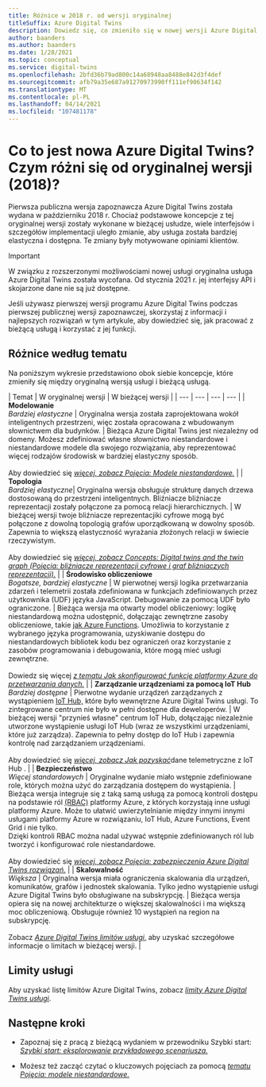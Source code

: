 ```yaml
---
title: Różnice w 2018 r. od wersji oryginalnej
titleSuffix: Azure Digital Twins
description: Dowiedz się, co zmieniło się w nowej wersji Azure Digital Twins
author: baanders
ms.author: baanders
ms.date: 1/28/2021
ms.topic: conceptual
ms.service: digital-twins
ms.openlocfilehash: 2bfd36b79ad800c14a68948aa8488e842d3f4def
ms.sourcegitcommit: afb79a35e687a91270973990ff111ef90634f142
ms.translationtype: MT
ms.contentlocale: pl-PL
ms.lasthandoff: 04/14/2021
ms.locfileid: "107481178"
---
```

# <a name="what-is-the-new-azure-digital-twins-how-is-it-different-from-the-original-version-2018"></a>Co to jest nowa Azure Digital Twins? Czym różni się od oryginalnej wersji (2018)?

Pierwsza publiczna wersja zapoznawcza Azure Digital Twins została wydana w październiku 2018 r. Chociaż podstawowe koncepcje z tej oryginalnej wersji zostały wykonane w bieżącej usłudze, wiele interfejsów i szczegółów implementacji uległo zmianie, aby usługa została bardziej elastyczna i dostępna. Te zmiany były motywowane opiniami klientów.

> [!IMPORTANT]
> W związku z rozszerzonymi możliwościami nowej usługi oryginalna usługa Azure Digital Twins została wycofana. Od stycznia 2021 r. jej interfejsy API i skojarzone dane nie są już dostępne.

Jeśli używasz pierwszej wersji programu Azure Digital Twins podczas pierwszej publicznej wersji zapoznawczej, skorzystaj z informacji i najlepszych rozwiązań w tym artykule, aby dowiedzieć się, jak pracować z bieżącą usługą i korzystać z jej funkcji.

## <a name="differences-by-topic"></a>Różnice według tematu

Na poniższym wykresie przedstawiono obok siebie koncepcje, które zmieniły się między oryginalną wersją usługi i bieżącą usługą.

| Temat | W oryginalnej wersji | W bieżącej wersji |
| --- | --- | --- | --- |
| **Modelowanie**<br>*Bardziej elastyczne* | Oryginalna wersja została zaprojektowana wokół inteligentnych przestrzeni, więc została opracowana z wbudowanym słownictwem dla budynków. | Bieżąca Azure Digital Twins jest niezależny od domeny. Możesz zdefiniować własne słownictwo niestandardowe i niestandardowe modele dla swojego rozwiązania, aby reprezentować więcej rodzajów środowisk w bardziej elastyczny sposób.<br><br>Aby dowiedzieć się [*więcej, zobacz Pojęcia: Modele niestandardowe.*](concepts-models.md) |
| **Topologia**<br>*Bardziej elastyczne*| Oryginalna wersja obsługuje strukturę danych drzewa dostosowaną do przestrzeni inteligentnych. Bliźniacze bliźniacze reprezentacji zostały połączone za pomocą relacji hierarchicznych. | W bieżącej wersji twoje bliźniacze reprezentacjiki cyfrowe mogą być połączone z dowolną topologią grafów uporządkowaną w dowolny sposób. Zapewnia to większą elastyczność wyrażania złożonych relacji w świecie rzeczywistym.<br><br>Aby dowiedzieć się [*więcej, zobacz Concepts: Digital twins and the twin graph (Pojęcia: bliźniacze reprezentacji cyfrowe i graf bliźniaczych reprezentacji).*](concepts-twins-graph.md) |
| **Środowisko obliczeniowe**<br>*Bogatsze, bardziej elastyczne* | W pierwotnej wersji logika przetwarzania zdarzeń i telemetrii została zdefiniowana w funkcjach zdefiniowanych przez użytkownika (UDF) języka JavaScript. Debugowanie za pomocą UDF było ograniczone. | Bieżąca wersja ma otwarty model obliczeniowy: logikę niestandardową można udostępnić, dołączając zewnętrzne zasoby obliczeniowe, takie [jak Azure Functions](../azure-functions/functions-overview.md). Umożliwia to korzystanie z wybranego języka programowania, uzyskiwanie dostępu do niestandardowych bibliotek kodu bez ograniczeń oraz korzystanie z zasobów programowania i debugowania, które mogą mieć usługi zewnętrzne.<br><br>Dowiedz się więcej [*z tematu Jak skonfigurować funkcję platformy Azure do przetwarzania danych.*](how-to-create-azure-function.md) |
| **Zarządzanie urządzeniami za pomocą IoT Hub**<br>*Bardziej dostępne* | Pierwotne wydanie urządzeń zarządzanych z wystąpieniem [IoT Hub,](../iot-hub/about-iot-hub.md) które było wewnętrzne Azure Digital Twins usługi. To zintegrowane centrum nie było w pełni dostępne dla deweloperów. | W bieżącej wersji "przynieś własne" centrum IoT Hub, dołączając niezależnie utworzone wystąpienie usługi IoT Hub (wraz ze wszystkimi urządzeniami, które już zarządza). Zapewnia to pełny dostęp do IoT Hub i zapewnia kontrolę nad zarządzaniem urządzeniami.<br><br>Aby dowiedzieć się [*więcej, zobacz Jak pozyskać*](how-to-ingest-iot-hub-data.md)dane telemetryczne z IoT Hub . |
| **Bezpieczeństwo**<br>*Więcej standardowych* | Oryginalne wydanie miało wstępnie zdefiniowane role, których można użyć do zarządzania dostępem do wystąpienia. | Bieżąca wersja integruje się z taką samą usługą za pomocą kontroli dostępu na podstawie ról [(RBAC)](../role-based-access-control/overview.md) platformy Azure, z których korzystają inne usługi platformy Azure. Może to ułatwić uwierzytelnianie między innymi innymi usługami platformy Azure w rozwiązaniu, IoT Hub, Azure Functions, Event Grid i nie tylko.<br>Dzięki kontroli RBAC można nadal używać wstępnie zdefiniowanych ról lub tworzyć i konfigurować role niestandardowe.<br><br>Aby dowiedzieć się [*więcej, zobacz Pojęcia: zabezpieczenia Azure Digital Twins rozwiązań.*](concepts-security.md) |
| **Skalowalność**<br>*Większa* | Oryginalna wersja miała ograniczenia skalowania dla urządzeń, komunikatów, grafów i jednostek skalowania. Tylko jedno wystąpienie usługi Azure Digital Twins było obsługiwane na subskrypcję.  | Bieżąca wersja opiera się na nowej architekturze o większej skalowalności i ma większą moc obliczeniową. Obsługuje również 10 wystąpień na region na subskrypcję.<br><br>Zobacz [*Azure Digital Twins limitów usługi,*](reference-service-limits.md) aby uzyskać szczegółowe informacje o limitach w bieżącej wersji. |

## <a name="service-limits"></a>Limity usługi

Aby uzyskać listę limitów Azure Digital Twins, zobacz [*limity Azure Digital Twins usługi*](reference-service-limits.md).

## <a name="next-steps"></a>Następne kroki

* Zapoznaj się z pracą z bieżącą wydaniem w przewodniku Szybki start: [*Szybki start: eksplorowanie przykładowego scenariusza.*](quickstart-azure-digital-twins-explorer.md)

* Możesz też zacząć czytać o kluczowych pojęciach za pomocą [*tematu Pojęcia: modele niestandardowe.*](concepts-models.md)
